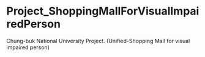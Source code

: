 # Project_ShoppingMallForVisualImpairedPerson
Chung-buk National University Project. (Unified-Shopping Mall for visual impaired person)
